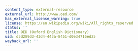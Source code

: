 ```yaml
---
content_type: external-resource
external_url: http://www.oed.com/
has_external_license_warning: true
license: https://en.wikipedia.org/wiki/All_rights_reserved
status: ''
title: OED (Oxford English Dictionary)
uid: d5d289d3-43d4-443a-8451-d0e34716ed25
wayback_url: ''
---
```

